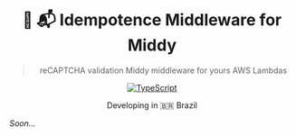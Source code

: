 <div align="center">
 
  <h1>🛵 📬  Idempotence Middleware for Middy</h1>
  <blockquote>reCAPTCHA validation Middy middleware for yours AWS Lambdas</blockquote>

  [![TypeScript](https://badges.frapsoft.com/typescript/code/typescript.svg?v=101)](https://github.com/ellerbrock/typescript-badges/)
 

<p>Developing in 🇧🇷 <span role="img" aria-label="Flag for Brazil">Brazil</p>

</div>

_Soon..._
